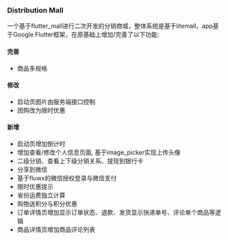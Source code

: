 ### Distribution Mall
一个基于flutter_mall进行二次开发的分销商城，整体系统是基于litemall，app基于Google Flutter框架，在原基础上增加/完善了以下功能:
#### 完善
+ 商品多规格

#### 修改
+ 启动页图片由服务端接口控制
+ 团购改为限时优惠

#### 新增
+ 启动页增加倒计时
+ 增加查看/修改个人信息页面, 基于image_picker实现上传头像
+ 二级分销、查看上下级分销关系、提现到银行卡
+ 分享到微信
+ 基于fluwx的微信授权登录与微信支付
+ 限时优惠提示
+ 省份运费独立计算
+ 购物送积分与积分优惠
+ 订单详情页增加显示订单状态、退款、发货显示快递单号、评论单个商品等逻辑
+ 商品详情页增加商品评论列表

